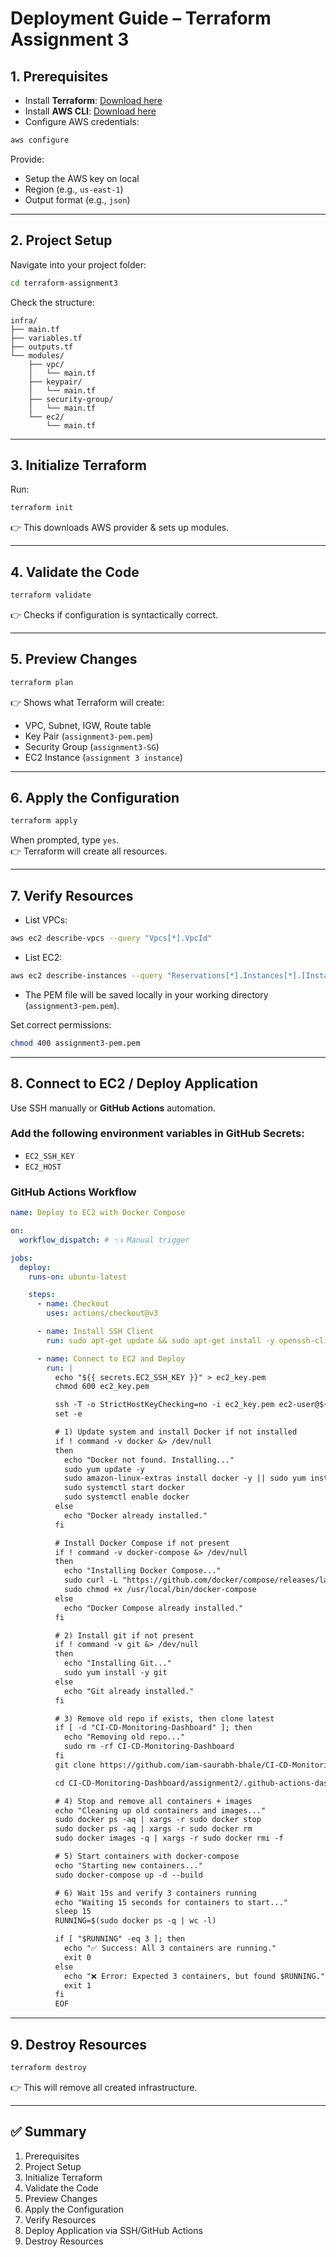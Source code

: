 # Deployment Guide – Terraform Assignment 3

## 1. Prerequisites

- Install **Terraform**: [Download here](https://developer.hashicorp.com/terraform/downloads)
- Install **AWS CLI**: [Download here](https://aws.amazon.com/cli/)
- Configure AWS credentials:

```bash
aws configure
```

Provide:  
- Setup the AWS key on local  
- Region (e.g., `us-east-1`)  
- Output format (e.g., `json`)  

---

## 2. Project Setup

Navigate into your project folder:

```bash
cd terraform-assignment3
```

Check the structure:

```
infra/
├── main.tf
├── variables.tf
├── outputs.tf
└── modules/
    ├── vpc/
    │   └── main.tf
    ├── keypair/
    │   └── main.tf
    ├── security-group/
    │   └── main.tf
    └── ec2/
        └── main.tf
```

---

## 3. Initialize Terraform

Run:

```bash
terraform init
```

👉 This downloads AWS provider & sets up modules.

---

## 4. Validate the Code

```bash
terraform validate
```

👉 Checks if configuration is syntactically correct.

---

## 5. Preview Changes

```bash
terraform plan
```

👉 Shows what Terraform will create:

- VPC, Subnet, IGW, Route table  
- Key Pair (`assignment3-pem.pem`)  
- Security Group (`assignment3-SG`)  
- EC2 Instance (`assignment 3 instance`)  

---

## 6. Apply the Configuration

```bash
terraform apply
```

When prompted, type `yes`.  
👉 Terraform will create all resources.

---

## 7. Verify Resources

- List VPCs:

```bash
aws ec2 describe-vpcs --query "Vpcs[*].VpcId"
```

- List EC2:

```bash
aws ec2 describe-instances --query "Reservations[*].Instances[*].[InstanceId,State.Name,PublicIpAddress,Tags]"
```

- The PEM file will be saved locally in your working directory (`assignment3-pem.pem`).

Set correct permissions:

```bash
chmod 400 assignment3-pem.pem
```

---

## 8. Connect to EC2 / Deploy Application

Use SSH manually or **GitHub Actions** automation.

### Add the following environment variables in GitHub Secrets:
- `EC2_SSH_KEY`
- `EC2_HOST`

### GitHub Actions Workflow

```yaml
name: Deploy to EC2 with Docker Compose

on:
  workflow_dispatch: # 👈 Manual trigger

jobs:
  deploy:
    runs-on: ubuntu-latest

    steps:
      - name: Checkout
        uses: actions/checkout@v3

      - name: Install SSH Client
        run: sudo apt-get update && sudo apt-get install -y openssh-client

      - name: Connect to EC2 and Deploy
        run: |
          echo "${{ secrets.EC2_SSH_KEY }}" > ec2_key.pem
          chmod 600 ec2_key.pem

          ssh -T -o StrictHostKeyChecking=no -i ec2_key.pem ec2-user@${{ secrets.EC2_HOST }} << 'EOF'
          set -e

          # 1) Update system and install Docker if not installed
          if ! command -v docker &> /dev/null
          then
            echo "Docker not found. Installing..."
            sudo yum update -y
            sudo amazon-linux-extras install docker -y || sudo yum install docker -y
            sudo systemctl start docker
            sudo systemctl enable docker
          else
            echo "Docker already installed."
          fi

          # Install Docker Compose if not present
          if ! command -v docker-compose &> /dev/null
          then
            echo "Installing Docker Compose..."
            sudo curl -L "https://github.com/docker/compose/releases/latest/download/docker-compose-$(uname -s)-$(uname -m)" -o /usr/local/bin/docker-compose
            sudo chmod +x /usr/local/bin/docker-compose
          else
            echo "Docker Compose already installed."
          fi

          # 2) Install git if not present
          if ! command -v git &> /dev/null
          then
            echo "Installing Git..."
            sudo yum install -y git
          else
            echo "Git already installed."
          fi

          # 3) Remove old repo if exists, then clone latest
          if [ -d "CI-CD-Monitoring-Dashboard" ]; then
            echo "Removing old repo..."
            sudo rm -rf CI-CD-Monitoring-Dashboard
          fi
          git clone https://github.com/iam-saurabh-bhale/CI-CD-Monitoring-Dashboard.git

          cd CI-CD-Monitoring-Dashboard/assignment2/.github-actions-dashboard

          # 4) Stop and remove all containers + images
          echo "Cleaning up old containers and images..."
          sudo docker ps -aq | xargs -r sudo docker stop
          sudo docker ps -aq | xargs -r sudo docker rm
          sudo docker images -q | xargs -r sudo docker rmi -f

          # 5) Start containers with docker-compose
          echo "Starting new containers..."
          sudo docker-compose up -d --build

          # 6) Wait 15s and verify 3 containers running
          echo "Waiting 15 seconds for containers to start..."
          sleep 15
          RUNNING=$(sudo docker ps -q | wc -l)

          if [ "$RUNNING" -eq 3 ]; then
            echo "✅ Success: All 3 containers are running."
            exit 0
          else
            echo "❌ Error: Expected 3 containers, but found $RUNNING."
            exit 1
          fi
          EOF
```

---

## 9. Destroy Resources

```bash
terraform destroy
```

👉 This will remove all created infrastructure.

---

## ✅ Summary

1. Prerequisites  
2. Project Setup  
3. Initialize Terraform  
4. Validate the Code  
5. Preview Changes  
6. Apply the Configuration  
7. Verify Resources  
8. Deploy Application via SSH/GitHub Actions  
9. Destroy Resources  
